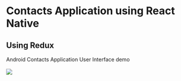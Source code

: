 
# Contacts Application using React Native
## Using Redux
 Android Contacts Application User Interface demo  </br>
 </br>
<img src='https://user-images.githubusercontent.com/46079085/99878693-3d634b00-2c2d-11eb-9f93-3486fd97d0bc.gif'> </br>


